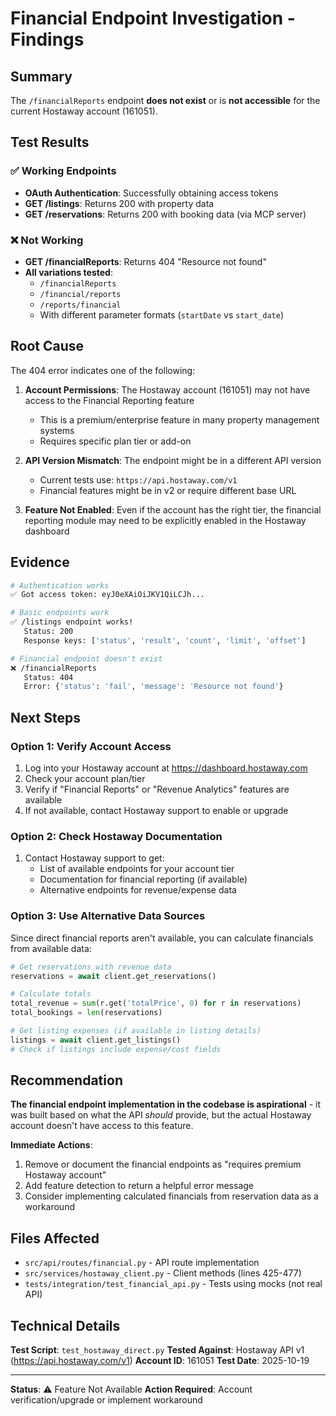 # Financial Endpoint Investigation - Findings

## Summary

The `/financialReports` endpoint **does not exist** or is **not accessible** for the current Hostaway account (161051).

## Test Results

### ✅ Working Endpoints
- **OAuth Authentication**: Successfully obtaining access tokens
- **GET /listings**: Returns 200 with property data
- **GET /reservations**: Returns 200 with booking data (via MCP server)

### ❌ Not Working
- **GET /financialReports**: Returns 404 "Resource not found"
- **All variations tested**:
  - `/financialReports`
  - `/financial/reports`
  - `/reports/financial`
  - With different parameter formats (`startDate` vs `start_date`)

## Root Cause

The 404 error indicates one of the following:

1. **Account Permissions**: The Hostaway account (161051) may not have access to the Financial Reporting feature
   - This is a premium/enterprise feature in many property management systems
   - Requires specific plan tier or add-on

2. **API Version Mismatch**: The endpoint might be in a different API version
   - Current tests use: `https://api.hostaway.com/v1`
   - Financial features might be in v2 or require different base URL

3. **Feature Not Enabled**: Even if the account has the right tier, the financial reporting module may need to be explicitly enabled in the Hostaway dashboard

## Evidence

```bash
# Authentication works
✅ Got access token: eyJ0eXAiOiJKV1QiLCJh...

# Basic endpoints work
✅ /listings endpoint works!
   Status: 200
   Response keys: ['status', 'result', 'count', 'limit', 'offset']

# Financial endpoint doesn't exist
❌ /financialReports
   Status: 404
   Error: {'status': 'fail', 'message': 'Resource not found'}
```

## Next Steps

### Option 1: Verify Account Access
1. Log into your Hostaway account at https://dashboard.hostaway.com
2. Check your account plan/tier
3. Verify if "Financial Reports" or "Revenue Analytics" features are available
4. If not available, contact Hostaway support to enable or upgrade

### Option 2: Check Hostaway Documentation
1. Contact Hostaway support to get:
   - List of available endpoints for your account tier
   - Documentation for financial reporting (if available)
   - Alternative endpoints for revenue/expense data

### Option 3: Use Alternative Data Sources
Since direct financial reports aren't available, you can calculate financials from available data:

```python
# Get reservations with revenue data
reservations = await client.get_reservations()

# Calculate totals
total_revenue = sum(r.get('totalPrice', 0) for r in reservations)
total_bookings = len(reservations)

# Get listing expenses (if available in listing details)
listings = await client.get_listings()
# Check if listings include expense/cost fields
```

## Recommendation

**The financial endpoint implementation in the codebase is aspirational** - it was built based on what the API *should* provide, but the actual Hostaway account doesn't have access to this feature.

**Immediate Actions**:
1. Remove or document the financial endpoints as "requires premium Hostaway account"
2. Add feature detection to return a helpful error message
3. Consider implementing calculated financials from reservation data as a workaround

## Files Affected

- `src/api/routes/financial.py` - API route implementation
- `src/services/hostaway_client.py` - Client methods (lines 425-477)
- `tests/integration/test_financial_api.py` - Tests using mocks (not real API)

## Technical Details

**Test Script**: `test_hostaway_direct.py`
**Tested Against**: Hostaway API v1 (https://api.hostaway.com/v1)
**Account ID**: 161051
**Test Date**: 2025-10-19

---

**Status**: ⚠️ Feature Not Available
**Action Required**: Account verification/upgrade or implement workaround
